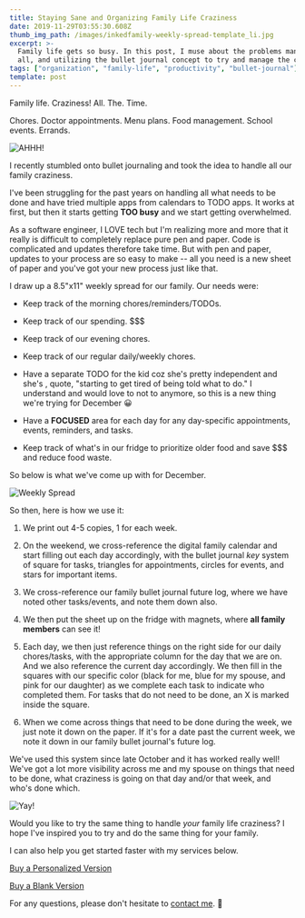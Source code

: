 ```yaml
---
title: Staying Sane and Organizing Family Life Craziness
date: 2019-11-29T03:55:30.608Z
thumb_img_path: /images/inkedfamily-weekly-spread-template_li.jpg
excerpt: >-
  Family life gets so busy. In this post, I muse about the problems managing it
  all, and utilizing the bullet journal concept to try and manage the craziness.
tags: ["organization", "family-life", "productivity", "bullet-journal"]
template: post
---
```

Family life. Craziness! All. The. Time.

Chores. Doctor appointments. Menu plans. Food management. School events. Errands.

![AHHH!](https://media.giphy.com/media/l4JyJZf0Ia4DAnFba/giphy.gif)

I recently stumbled onto bullet journaling and took the idea to handle all our family craziness. 

I've been struggling for the past years on handling all what needs to be done and have tried multiple apps from calendars to TODO apps. It works at first, but then it starts getting **TOO busy** and we start getting overwhelmed.

As a software engineer, I LOVE tech but I'm realizing more and more that it really is difficult to completely replace pure pen and paper. Code is complicated and updates therefore take time. But with pen and paper, updates to your process are so easy to make -- all you need is a new sheet of paper and you've got your new process just like that.

I draw up a 8.5"x11" weekly spread for our family. Our needs were:

* Keep track of the morning chores/reminders/TODOs.

* Keep track of our spending. $$$

* Keep track of our evening chores.

* Keep track of our regular daily/weekly chores.

* Have a separate TODO for the kid coz she's pretty independent and she's , quote, "starting to get tired of being told what to do." I understand and would love to not to anymore, so this is a new thing we're trying for December 😀

* Have a **FOCUSED** area for each day for any day-specific appointments, events, reminders, and tasks.

* Keep track of what's in our fridge to prioritize older food and save $$$ and reduce food waste.

So below is what we've come up with for December.

![Weekly Spread](/images/inkedfamily-weekly-spread-template_li.jpg "Our Family Weekly Spread")

So then, here is how we use it:

1. We print out 4-5 copies, 1 for each week.

1. On the weekend, we cross-reference the digital family calendar and start filling out each day accordingly, with the bullet journal *key* system of square for tasks, triangles for appointments, circles for events, and stars for important items.

1. We cross-reference our family bullet journal future log, where we have noted other tasks/events, and note them down also.

1. We then put the sheet up on the fridge with magnets, where **all family members** can see it!

1. Each day, we then just reference things on the right side for our daily chores/tasks, with the appropriate column for the day that we are on. And we also reference the current day accordingly. We then fill in the squares with our specific color (black for me, blue for my spouse, and pink for our daughter) as we complete each task to indicate who completed them. For tasks that do not need to be done, an X is marked inside the square.

1. When we come across things that need to be done during the week, we just note it down on the paper. If it's for a date past the current week, we note it down in our family bullet journal's future log.

We've used this system since late October and it has worked really well! We've got a lot more visibility across me and my spouse on things that need to be done, what craziness is going on that day and/or that week, and who's done which.

![Yay!](https://media.giphy.com/media/pa37AAGzKXoek/giphy.gif)

Would you like to try the same thing to handle *your* family life craziness? I hope I've inspired you to try and do the same thing for your family.

I can also help you get started faster with my services below.

<a href="https://checkout.square.site/buy/MZYSMUURTBJJQVNRL3OHDPX6" class="button button-begin-checkout">Buy a Personalized Version</a>

<a href="https://checkout.square.site/buy/UXPUWR6RK7VTEVEZNTYKWQFY" class="button button-begin-checkout">Buy a Blank Version</a>

For any questions, please don't hesitate to <a href="/contact">contact me</a>. 🙂
